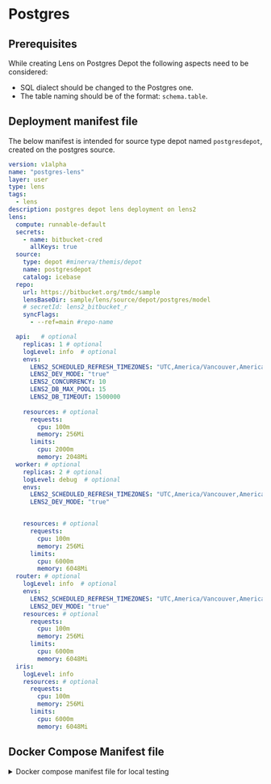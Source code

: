 # Postgres

## Prerequisites

While creating Lens on Postgres Depot the following aspects need to be considered:

- SQL dialect should be changed to the Postgres one.
- The table naming should be of the format: `schema.table`.

## Deployment manifest file

The below manifest is intended for source type depot named `postgresdepot`, created on the postgres source.


```yaml hl_lines="13-16"
version: v1alpha
name: "postgres-lens"
layer: user
type: lens
tags:
  - lens
description: postgres depot lens deployment on lens2
lens:
  compute: runnable-default
  secrets:
    - name: bitbucket-cred
      allKeys: true
  source:
    type: depot #minerva/themis/depot
    name: postgresdepot
    catalog: icebase
  repo:
    url: https://bitbucket.org/tmdc/sample
    lensBaseDir: sample/lens/source/depot/postgres/model 
    # secretId: lens2_bitbucket_r
    syncFlags:
      - --ref=main #repo-name

  api:   # optional
    replicas: 1 # optional
    logLevel: info  # optional
    envs:
      LENS2_SCHEDULED_REFRESH_TIMEZONES: "UTC,America/Vancouver,America/Toronto"
      LENS2_DEV_MODE: "true"
      LENS2_CONCURRENCY: 10
      LENS2_DB_MAX_POOL: 15
      LENS2_DB_TIMEOUT: 1500000
      
    resources: # optional
      requests:
        cpu: 100m
        memory: 256Mi
      limits:
        cpu: 2000m
        memory: 2048Mi
  worker: # optional
    replicas: 2 # optional
    logLevel: debug  # optional
    envs:
      LENS2_SCHEDULED_REFRESH_TIMEZONES: "UTC,America/Vancouver,America/Toronto"
      LENS2_DEV_MODE: "true"


    resources: # optional
      requests:
        cpu: 100m
        memory: 256Mi
      limits:
        cpu: 6000m
        memory: 6048Mi
  router: # optional
    logLevel: info  # optional
    envs:
      LENS2_SCHEDULED_REFRESH_TIMEZONES: "UTC,America/Vancouver,America/Toronto"
      LENS2_DEV_MODE: "true"
    resources: # optional
      requests:
        cpu: 100m
        memory: 256Mi
      limits:
        cpu: 6000m
        memory: 6048Mi
  iris:
    logLevel: info  
    resources: # optional
      requests:
        cpu: 100m
        memory: 256Mi
      limits:
        cpu: 6000m
        memory: 6048Mi
```

## Docker Compose Manifest file

<details>

  <summary>Docker compose manifest file for local testing</summary>

```yaml hl_lines="14-16"
version: "2.2"

x-lens2-environment: &lens2-environment
  # DataOS
  DATAOS_FQDN: liberal-monkey.dataos.app
  # Overview
  LENS2_NAME: sales360
  LENS2_DESCRIPTION: "Ecommerce use case on Adventureworks sales data"
  LENS2_TAGS: "lens2, ecom, sales and customer insights"
  LENS2_AUTHORS: "iamgroot, iamloki"
  LENS2_SCHEDULED_REFRESH_TIMEZONES: "UTC,America/Vancouver,America/Toronto"
  # Data Source
  LENS2_SOURCE_TYPE: depot
  LENS2_SOURCE_NAME: postgreslens2
  DATAOS_RUN_AS_APIKEY: bGVuc3NzLmUzMDA1ZjMzLTZiZjAtNDY4My05ZjhhLWNhODliZTFhZWJhMQ==
  LENS2_DB_SSL : "true"
  # Log
  LENS2_LOG_LEVEL: error
  CACHE_LOG_LEVEL: "trace"
  # Operation
  LENS2_DEV_MODE: true
  LENS2_DEV_MODE_PLAYGROUND: false
  LENS2_REFRESH_WORKER: true
  LENS2_SCHEMA_PATH: model
  LENS2_PG_SQL_PORT: 5432
  CACHE_DATA_DIR: "/var/work/.store"
  NODE_ENV: production
  LENS2_ALLOW_UNGROUPED_WITHOUT_PRIMARY_KEY: "true"
services:
  api:
    restart: always
    image: rubiklabs/lens2:0.35.41-05
    ports:
      - 4000:4000
      - 25432:5432
      - 13306:13306
    environment:
      <<: *lens2-environment   
    volumes:
      - ./model:/etc/dataos/work/model
```

</details>


<!-- Follow these steps to create the `docker-compose.yml`:

- Step 1: Create a `docker-compose.yml` manifest file.
- Step 2: Copy the template from above and paste it in a code.
- Step 3: Fill the values for the atttributes/fields declared in the manifest file as per the Postgres source.



**Required Postgres Depot Source Attributes**

```yaml
LENS2_SOURCE_TYPE: depot
LENS2_SOURCE_NAME: postgreslens2
DATAOS_RUN_AS_APIKEY: bGVuc3NzLmUzMDA1ZjMzLTZiZjAtNDY4My05ZjhhLWNhODliZTFhZWJhMQ==
LENS2_DB_SSL : "true"
```
 -->
